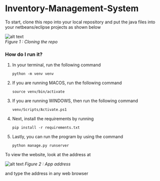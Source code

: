 # Inventory-Management-System

To start, clone this repo into your local repository and put the java files into your netbeans/eclipse projects as shown below

![alt text](https://i.imgur.com/8j86bE8.png)\
*Figure 1 : Cloning the repo*

### How do I run it?
1. In your terminal, run the following command 

    `python -m venv venv`

2. If you are running MACOS, run the following command 

    `source venv/bin/activate`

3. If you are running WINDOWS, then run the following command 

    `venv/Scripts/Activate.ps1`

4. Next, install the requirements by running 

    `pip install -r requirements.txt`

5. Lastly, you can run the program by using the command 

    `python manage.py runserver`

To view the website, look at the address at 

![alt text](https://i.imgur.com/EBOWvnZ.png)
*Figure 2 : App address*

and type the address in any web browser